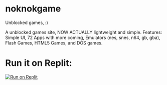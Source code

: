 # noknokgame
Unblocked games, :)

A unblocked games site, NOW ACTUALLY lightweight and simple. 
Features:
Simple UI,
72 Apps with more coming,
Emulators (nes, snes, n64, gb, gba),
Flash Games,
HTML5 Games,
and DOS games.

<h1> Run it on Replit: </h1>
<a target="_blank" href="https://replit.com/github/shartlordyt/noknokgame"><img alt="Run on Replit" src="https://binbashbanana.github.io/deploy-buttons/buttons/remade/replit.svg"></a>


